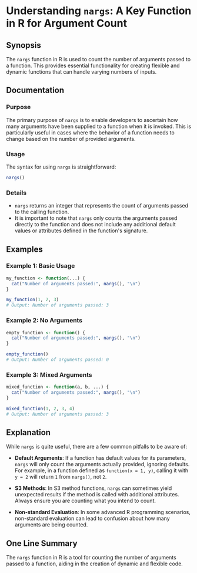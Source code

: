 <!--
Meta Description: # Understanding `nargs`: A Key Function in R for Argument Count ## Synopsis The `nargs` function in R is used to count the number of arguments passed ...
Meta Keywords: arguments, function, nargs, passed, number
-->

# Understanding `nargs`: A Key Function in R for Argument Count

## Synopsis
The `nargs` function in R is used to count the number of arguments passed to a function. This provides essential functionality for creating flexible and dynamic functions that can handle varying numbers of inputs.

## Documentation

### Purpose
The primary purpose of `nargs` is to enable developers to ascertain how many arguments have been supplied to a function when it is invoked. This is particularly useful in cases where the behavior of a function needs to change based on the number of provided arguments.

### Usage
The syntax for using `nargs` is straightforward:

```R
nargs()
```

### Details
- `nargs` returns an integer that represents the count of arguments passed to the calling function.
- It is important to note that `nargs` only counts the arguments passed directly to the function and does not include any additional default values or attributes defined in the function's signature.

## Examples

### Example 1: Basic Usage
```R
my_function <- function(...) {
  cat("Number of arguments passed:", nargs(), "\n")
}

my_function(1, 2, 3)
# Output: Number of arguments passed: 3
```

### Example 2: No Arguments
```R
empty_function <- function() {
  cat("Number of arguments passed:", nargs(), "\n")
}

empty_function()
# Output: Number of arguments passed: 0
```

### Example 3: Mixed Arguments
```R
mixed_function <- function(a, b, ...) {
  cat("Number of arguments passed:", nargs(), "\n")
}

mixed_function(1, 2, 3, 4)
# Output: Number of arguments passed: 3
```

## Explanation
While `nargs` is quite useful, there are a few common pitfalls to be aware of:

- **Default Arguments**: If a function has default values for its parameters, `nargs` will only count the arguments actually provided, ignoring defaults. For example, in a function defined as `function(x = 1, y)`, calling it with `y = 2` will return `1` from `nargs()`, not `2`.

- **S3 Methods**: In S3 method functions, `nargs` can sometimes yield unexpected results if the method is called with additional attributes. Always ensure you are counting what you intend to count.

- **Non-standard Evaluation**: In some advanced R programming scenarios, non-standard evaluation can lead to confusion about how many arguments are being counted.

## One Line Summary
The `nargs` function in R is a tool for counting the number of arguments passed to a function, aiding in the creation of dynamic and flexible code.